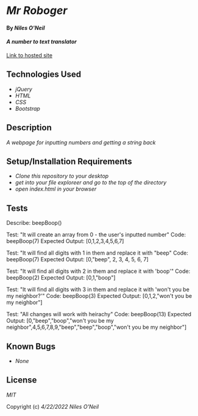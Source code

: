# _Mr Roboger_

#### By _**Niles O'Neil**_

#### _A number to text translator_

[Link to hosted site](https://nilesoneil.github.io/project_3/)

## Technologies Used

* _jQuery_
* _HTML_
* _CSS_
* _Bootstrap_

## Description

_A webpage for inputting numbers and getting a string back_

## Setup/Installation Requirements

* _Clone this repository to your desktop_
* _get into your file exploreer and go to the top of the directory_
* _open index.html in your browser_

## Tests

Describe: beepBoop()

Test: "It will create an array from 0 - the user's inputted number"
Code: beepBoop(7)
Expected Output: [0,1,2,3,4,5,6,7]

Test: "It will find all digits with 1 in them and replace it with "beep"
Code: beepBoop(7)
Expected Output: [0,"beep", 2, 3, 4, 5, 6, 7]

Test: "It will find all digits with 2 in them and replace it with 'boop'"
Code: beepBoop(2)
Expected Output: [0,1,"boop"]

Test: "It will find all digits with 3 in them and replace it with 'won't you be my neighbor?'"
Code: beepBoop(3)
Expected Output: [0,1,2,"won't you be my neighbor"]

Test: "All changes will work with heirachy"
Code: beepBoop(13)
Expected Output: [0,"beep","boop","won't you be my neighbor",4,5,6,7,8,9,"beep","beep","boop","won't you be my neighbor"]


## Known Bugs

* _None_

## License

_MIT_

Copyright (c) _4/22/2022_ _Niles O'Neil_


